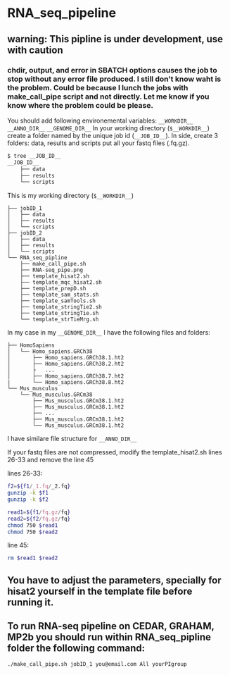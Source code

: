 # RNA_seq_pipeline
## warning: This pipline is under development, use with caution 

### chdir, output, and error in SBATCH options causes the job to stop without any error file produced. I still don't know waht is the problem. Could be because I lunch the jobs with make_call_pipe script and not directly. Let me know if you know where the problem could be please.

You should add following environemental variables:
```__WORKDIR__```
```__ANNO_DIR__```
```__GENOME_DIR__```
In your working directory (```$__WORKDIR__```) create a folder named by the unique job id (```__JOB_ID__```).
In side, create 3 folders: data, results and scripts
put all your fastq files (.fq.gz). 
```bash
$ tree __JOB_ID__
__JOB_ID__
    ├── data
    ├── results
    └── scripts
```
This is my working directory (```$__WORKDIR__```)
```
├── jobID_1
│   ├── data
│   ├── results
│   └── scripts
├── jobID_2
│   ├── data
│   ├── results
│   └── scripts
└── RNA_seq_pipline
    ├── make_call_pipe.sh
    ├── RNA-seq_pipe.png
    ├── template_hisat2.sh
    ├── template_mqc_hisat2.sh
    ├── template_prepD.sh
    ├── template_sam_stats.sh
    ├── template_samTools.sh
    ├── template_stringTie2.sh
    ├── template_stringTie.sh
    └── template_strTieMrg.sh

```
In my case in my ```__GENOME_DIR__``` I have the following files and folders:
```
├── HomoSapiens
│   └── Homo_sapiens.GRCh38
│       ├── Homo_sapiens.GRCh38.1.ht2
│       ├── Homo_sapiens.GRCh38.2.ht2
│       ├   ...
│       ├── Homo_sapiens.GRCh38.7.ht2
|       └── Homo_sapiens.GRCh38.8.ht2
└── Mus_musculus
    └── Mus_musculus.GRCm38
        ├── Mus_musculus.GRCm38.1.ht2
        ├── Mus_musculus.GRCm38.1.ht2
        ├── ...
        ├── Mus_musculus.GRCm38.1.ht2
        └── Mus_musculus.GRCm38.1.ht2
```
I have similare file structure for ```__ANNO_DIR__```



If your fastq files are not compressed, modify the template_hisat2.sh lines 26-33 and remove the line 45


lines 26-33:
```bash
f2=${f1/_1.fq/_2.fq}
gunzip -k $f1
gunzip -k $f2

read1=${f1/fq.gz/fq} 
read2=${f2/fq.gz/fq}   
chmod 750 $read1
chmod 750 $read2
```
line 45:
```bash
rm $read1 $read2
```
## You have to adjust the parameters, specially for hisat2 yourself in the template file before running it.


## To run RNA-seq pipeline on CEDAR, GRAHAM, MP2b you should run within RNA_seq_pipline folder the following command:
```bash
./make_call_pipe.sh jobID_1 you@email.com All yourPIgroup
```
